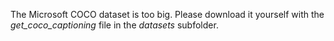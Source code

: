 The Microsoft COCO dataset is too big. Please download it yourself with the *get_coco_captioning* file in the *datasets* subfolder.
